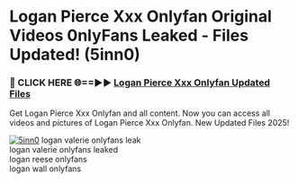 # Logan Pierce Xxx Onlyfan Original Videos 0nlyFans Leaked - Files Updated! (5inn0)

<h3>🔴 CLICK HERE 🌐==►► <a href="https://tinyurl.com/x26r9saj" rel="nofollow">Logan Pierce Xxx Onlyfan Updated Files</a></h3>

Get Logan Pierce Xxx Onlyfan and all content. Now you can access all videos and pictures of Logan Pierce Xxx Onlyfan. New Updated Files 2025!

[![5inn0](https://i.imgur.com/LkgZPqh.gif)](https://tinyurl.com/x26r9saj)
logan valerie onlyfans leak<br>
logan valerie onlyfans leaked<br>
logan reese onlyfans<br>
logan wall onlyfans